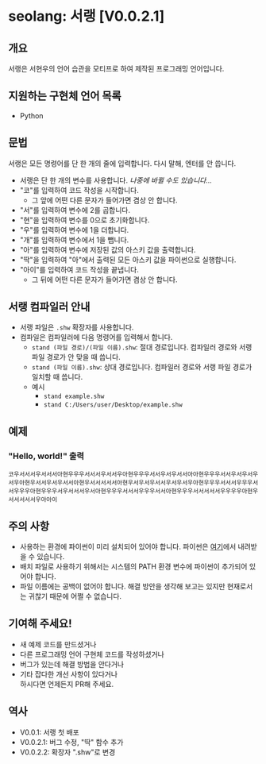 # seolang: 서랭 [V0.0.2.1]

## 개요
서랭은 서현우의 언어 습관을 모티프로 하여 제작된 프로그래밍 언어입니다.

## 지원하는 구현체 언어 목록
* Python

## 문법
서랭은 모든 명령어를 단 한 개의 줄에 입력합니다. 다시 말해, 엔터를 안 씁니다.
* 서랭은 단 한 개의 변수를 사용합니다. _나중에 바뀔 수도 있습니다..._
* "코"를 입력하여 코드 작성을 시작합니다.
    * 그 앞에 어떤 다른 문자가 들어가면 겸상 안 합니다.
* "서"를 입력하여 변수에 2를 곱합니다.
* "현"을 입력하여 변수를 0으로 초기화합니다.
* "우"를 입력하여 변수에 1을 더합니다.
* "개"를 입력하여 변수에서 1을 뺍니다.
* "아"를 입력하여 변수에 저장된 값의 아스키 값을 출력합니다.
* "딱"을 입력하여 "아"에서 출력된 모든 아스키 값을 파이썬으로 실행합니다.
* "아이"를 입력하여 코드 작성을 끝냅니다.
    * 그 뒤에 어떤 다른 문자가 들어가면 겸상 안 합니다.

## 서랭 컴파일러 안내
* 서랭 파일은 `.shw` 확장자를 사용합니다.
* 컴파일은 컴파일러에 다음 명령어를 입력해서 합니다.
    * `stand (파일 경로)/(파일 이름).shw`: 절대 경로입니다. 컴파일러 경로와 서랭 파일 경로가 안 맞을 때 씁니다.
    * `stand (파일 이름).shw`: 상대 경로입니다. 컴파일러 경로와 서랭 파일 경로가 일치할 때 씁니다.
    * 예시
      * `stand example.shw`
      * `stand C:/Users/user/Desktop/example.shw`

## 예제

### "Hello, world!" 출력
```
코우서서서우서서서아현우우우서서서우서서우아현우우우서서우서우서서아아현우우우서서우서우서우서우아현우서서우서우서서아현우서서서서서아현우서우서우서서우서우서우아현우우우서서서우우우서서우우우아현우우우서우서서서우서아현우우우서서서우우우서서아현우우우서서서서서우우우우아현우서서서서서우아아이
```

## 주의 사항
* 사용하는 환경에 파이썬이 미리 설치되어 있어야 합니다. 파이썬은 [여기](https://www.python.org/)에서 내려받을 수 있습니다.
* 배치 파일로 사용하기 위해서는 시스템의 PATH 환경 변수에 파이썬이 추가되어 있어야 합니다.
* 파일 이름에는 공백이 없어야 합니다. 해결 방안을 생각해 보고는 있지만 현재로서는 귀찮기 때문에 어쩔 수 없습니다.

## 기여해 주세요!
* 새 예제 코드를 만드셨거나
* 다른 프로그래밍 언어 구현체 코드를 작성하셨거나
* 버그가 있는데 해결 방법을 안다거나
* 기타 잡다한 개선 사항이 있다거나  
하시다면 언제든지 PR해 주세요.

## 역사
* V0.0.1: 서랭 첫 배포
* V0.0.2.1: 버그 수정, "딱" 함수 추가
* V0.0.2.2: 확장자 ".shw"로 변경